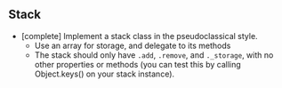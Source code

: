 ## Stack
* [complete] Implement a stack class in the pseudoclassical style.
  * Use an array for storage, and delegate to its methods
  * The stack should only have `.add`, `.remove`, and `._storage`, with no other properties or methods (you can test this by calling Object.keys() on your stack instance).
